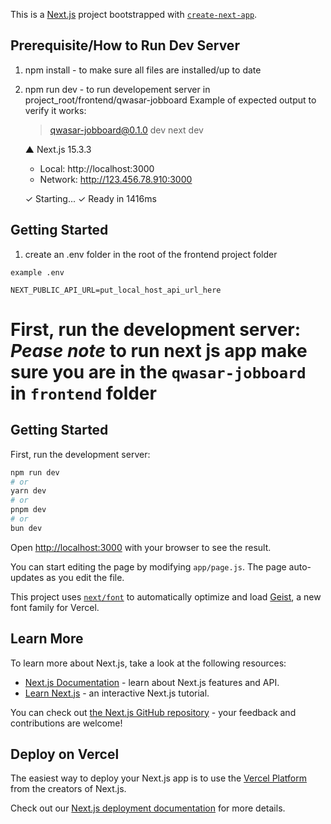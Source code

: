 This is a [Next.js](https://nextjs.org) project bootstrapped with [`create-next-app`](https://github.com/vercel/next.js/tree/canary/packages/create-next-app).

## Prerequisite/How to Run Dev Server
1. npm install - to make sure all files are installed/up to date
2. npm run dev - to run developement server in project_root/frontend/qwasar-jobboard
   Example of expected output to verify it works:
   
    > qwasar-jobboard@0.1.0 dev
    > next dev

    ▲ Next.js 15.3.3
    - Local:        http://localhost:3000
    - Network:      http://123.456.78.910:3000

    ✓ Starting...
    ✓ Ready in 1416ms

## Getting Started  
1. create an .env folder in the root of the frontend project folder
```
example .env 

NEXT_PUBLIC_API_URL=put_local_host_api_url_here
```

First, run the development server:  
*Pease note* to run next js app make sure you are in the `qwasar-jobboard` in `frontend` folder<br>
=======
## Getting Started

First, run the development server:


```bash
npm run dev
# or
yarn dev
# or
pnpm dev
# or
bun dev
```

Open [http://localhost:3000](http://localhost:3000) with your browser to see the result.

You can start editing the page by modifying `app/page.js`. The page auto-updates as you edit the file.

This project uses [`next/font`](https://nextjs.org/docs/app/building-your-application/optimizing/fonts) to automatically optimize and load [Geist](https://vercel.com/font), a new font family for Vercel.

## Learn More

To learn more about Next.js, take a look at the following resources:

- [Next.js Documentation](https://nextjs.org/docs) - learn about Next.js features and API.
- [Learn Next.js](https://nextjs.org/learn) - an interactive Next.js tutorial.

You can check out [the Next.js GitHub repository](https://github.com/vercel/next.js) - your feedback and contributions are welcome!

## Deploy on Vercel

The easiest way to deploy your Next.js app is to use the [Vercel Platform](https://vercel.com/new?utm_medium=default-template&filter=next.js&utm_source=create-next-app&utm_campaign=create-next-app-readme) from the creators of Next.js.

Check out our [Next.js deployment documentation](https://nextjs.org/docs/app/building-your-application/deploying) for more details.
